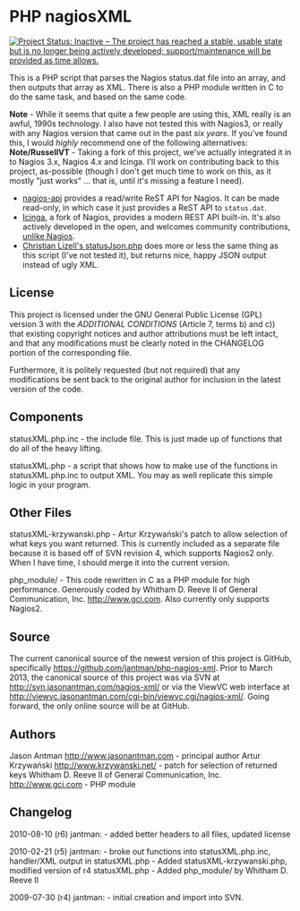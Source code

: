 PHP nagiosXML
=============

[![Project Status: Inactive – The project has reached a stable, usable state but is no longer being actively developed; support/maintenance will be provided as time allows.](http://www.repostatus.org/badges/latest/inactive.svg)](http://www.repostatus.org/#inactive)

This is a PHP script that parses the Nagios status.dat file into an array, and
then outputs that array as XML. There is also a PHP module written in C to do
the same task, and based on the same code.

**Note** - While it seems that quite a few people are using this, XML really
  is an awful, 1990s technology. I also have not tested this with Nagios3, or
  really with any Nagios version that came out in the past *six years*.
  If you've found this, I would *highly* recommend one of the following
  alternatives:
**Note/RussellVT** - Taking a fork of this project, we've actually integrated
  it in to Nagios 3.x, Nagios 4.x and Icinga. I'll work on contributing back
  to this project, as-possible (though I don't get much time to work on this,
  as it mostly "just works" ... that is, until it's missing a feature I need).
* [nagios-api](https://github.com/zorkian/nagios-api) provides a read/write ReST
  API for Nagios. It can be made read-only, in which case it just provides a
  ReST API to ``status.dat``.
* [Icinga](https://www.icinga.org/), a fork of Nagios, provides a modern REST
  API built-in. It's also actively developed in the open, and welcomes community
  contributions, [unlike Nagios](http://www.freesoftwaremagazine.com/articles/nagios_and_icinga).
* [Christian Lizell's
  statusJson.php](https://github.com/lizell/php-nagios-json) does more or less
  the same thing as this script (I've not tested it), but returns nice, happy
  JSON output instead of ugly XML.

License
--------

This project is licensed under the GNU General Public License (GPL) version
3 with the *ADDITIONAL CONDITIONS* (Article 7, terms b) and c)) that existing
copyright notices and author attributions must be left intact, and that any
modifications must be clearly noted in the CHANGELOG portion of the
corresponding file.

Furthermore, it is politely requested (but not required) that any
modifications be sent back to the original author for inclusion in the latest
version of the code.

Components
-----------
statusXML.php.inc - the include file. This is just made up of functions that
do all of the heavy lifting.

statusXML.php - a script that shows how to make use of the functions in
statusXML.php.inc to output XML. You may as well replicate this simple logic
in your program.

Other Files
------------
statusXML-krzywanski.php - Artur Krzywański's patch to allow selection of what
keys you want returned. This is currently included as a separate file because
it is based off of SVN revision 4, which supports Nagios2 only. When I have
time, I should merge it into the current version.

php_module/ - This code rewritten in C as a PHP module for high
performance. Generously coded by Whitham D. Reeve II of General Communication,
Inc. <http://www.gci.com>. Also currently only supports Nagios2.

Source
-------

The current canonical source of the newest version of this project is GitHub,
specifically <https://github.com/jantman/php-nagios-xml>. Prior to March 2013,
the canonical source of this project was via SVN at
<http://svn.jasonantman.com/nagios-xml/> or via the ViewVC web interface at
<http://viewvc.jasonantman.com/cgi-bin/viewvc.cgi/nagios-xml/>. Going forward,
the only online source will be at GitHub.

Authors
--------
Jason Antman <http://www.jasonantman.com> - principal author
Artur Krzywański <http://www.krzywanski.net/> - patch for selection of returned keys
Whitham D. Reeve II of General Communication, Inc. <http://www.gci.com> - PHP module

Changelog
----------

2010-08-10 (r6) jantman:
	- added better headers to all files, updated license

2010-02-21 (r5) jantman:
	- broke out functions into statusXML.php.inc, handler/XML output in
	   statusXML.php
	- Added statusXML-krzywanski.php, modified version of r4 statusXML.php
	- Added php_module/ by Whitham D. Reeve II

2009-07-30 (r4) jantman:
	- initial creation and import into SVN.
